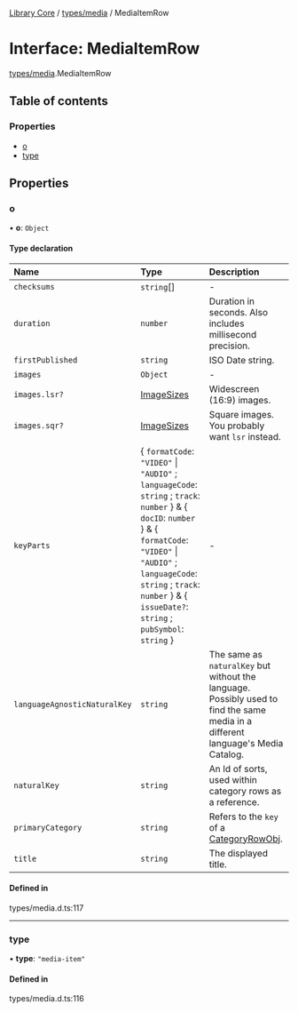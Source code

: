 [Library Core](../README.md) / [types/media](../modules/types_media.md) / MediaItemRow

# Interface: MediaItemRow

[types/media](../modules/types_media.md).MediaItemRow

## Table of contents

### Properties

- [o](types_media.mediaitemrow.md#o)
- [type](types_media.mediaitemrow.md#type)

## Properties

### o

• **o**: `Object`

#### Type declaration

| Name | Type | Description |
| :------ | :------ | :------ |
| `checksums` | `string`[] | - |
| `duration` | `number` | Duration in seconds. Also includes millisecond precision. |
| `firstPublished` | `string` | ISO Date string. |
| `images` | `Object` | - |
| `images.lsr?` | [ImageSizes](types_media.imagesizes.md) | Widescreen (16:9) images. |
| `images.sqr?` | [ImageSizes](types_media.imagesizes.md) | Square images. You probably want `lsr` instead. |
| `keyParts` | { `formatCode`: ``"VIDEO"`` \| ``"AUDIO"`` ; `languageCode`: `string` ; `track`: `number`  } & { `docID`: `number`  } & { `formatCode`: ``"VIDEO"`` \| ``"AUDIO"`` ; `languageCode`: `string` ; `track`: `number`  } & { `issueDate?`: `string` ; `pubSymbol`: `string`  } | - |
| `languageAgnosticNaturalKey` | `string` | The same as `naturalKey` but without the language.  Possibly used to find the same media in a different language's Media Catalog. |
| `naturalKey` | `string` | An Id of sorts, used within category rows as a reference. |
| `primaryCategory` | `string` | Refers to the `key` of a [CategoryRowObj](../modules/types_media.md#categoryrowobj). |
| `title` | `string` | The displayed title. |

#### Defined in

types/media.d.ts:117

___

### type

• **type**: ``"media-item"``

#### Defined in

types/media.d.ts:116
